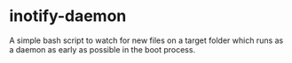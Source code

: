 # inotify-daemon
A simple bash script to watch for new files on a target folder which runs as a daemon as early as possible in the boot process.
